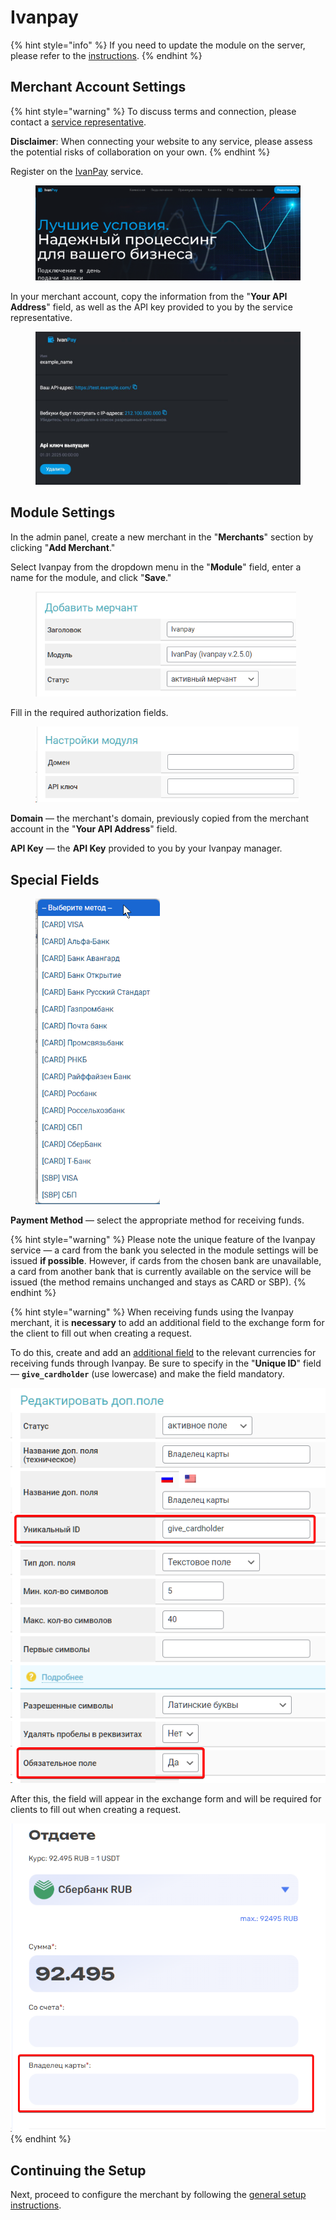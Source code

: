 # Ivanpay

{% hint style="info" %}
If you need to update the module on the server, please refer to the [instructions](https://premium.gitbook.io/main/en/en/basic-settings/faq/updating-script-files-on-the-server/how-to-update-files-on-the-server#merchant-and-auto-payout-modules).
{% endhint %}

## Merchant Account Settings

{% hint style="warning" %}
To discuss terms and connection, please contact a [service representative](https://t.me/IvanPay_pro).

**Disclaimer**: When connecting your website to any service, please assess the potential risks of collaboration on your own.
{% endhint %}

Register on the [IvanPay](https://ivanpay.com/) service.

<figure><img src="../../../.gitbook/assets/image (214)_eng.png" alt=""><figcaption></figcaption></figure>

In your merchant account, copy the information from the "**Your API Address**" field, as well as the API key provided to you by the service representative.

<figure><img src="../../../.gitbook/assets/image (215)_eng.png" alt=""><figcaption></figcaption></figure>

## Module Settings

In the admin panel, create a new merchant in the "**Merchants**" section by clicking "**Add Merchant**."

Select Ivanpay from the dropdown menu in the "**Module**" field, enter a name for the module, and click "**Save**."

<figure><img src="../../../.gitbook/assets/Arc_mcpyS7Mdvy_eng.png" alt="" width="417"><figcaption></figcaption></figure>

Fill in the required authorization fields.

<figure><img src="../../../.gitbook/assets/image (292)_eng.png" alt="" width="421"><figcaption></figcaption></figure>

**Domain** — the merchant's domain, previously copied from the merchant account in the "**Your API Address**" field.

**API Key** — the **API Key** provided to you by your Ivanpay manager.

## Special Fields

<figure><img src="../../../.gitbook/assets/image (1939)_eng.png" alt="" width="199"><figcaption></figcaption></figure>

**Payment Method** — select the appropriate method for receiving funds.

{% hint style="warning" %}
Please note the unique feature of the Ivanpay service — a card from the bank you selected in the module settings will be issued **if possible**. However, if cards from the chosen bank are unavailable, a card from another bank that is currently available on the service will be issued (the method remains unchanged and stays as CARD or SBP).
{% endhint %}

{% hint style="warning" %}
When receiving funds using the Ivanpay merchant, it is **necessary** to add an additional field to the exchange form for the client to fill out when creating a request.

To do this, create and add an [additional field](https://premium.gitbook.io/main/en/basic-settings/valyuty-i-napravleniya/dobavlenie-novoi-valyuty#vkladka-dop.-polya) to the relevant currencies for receiving funds through Ivanpay. Be sure to specify in the "**Unique ID**" field — **`give_cardholder`** (use lowercase) and make the field mandatory.

![](<../../../.gitbook/assets/image (322)_eng.png>)

After this, the field will appear in the exchange form and will be required for clients to fill out when creating a request.

![](<../../../.gitbook/assets/image (1879)_eng.png>)
{% endhint %}

## Continuing the Setup

Next, proceed to configure the merchant by following the [general setup instructions](https://premium.gitbook.io/main/en/en/basic-settings/merchants-and-auto-payments/merchants/general-merchant-settings).